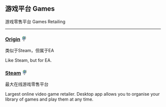 ## 游戏平台   Games

游戏零售平台   Games Retailing

---

### [Origin](https://www.origin.com/en-in/store/) ![](/assets/earth-globe.png)

类似于Steam，但属于EA

Like Steam, but for EA.

### [Steam](http://store.steampowered.com/) ![](/assets/earth-globe.png)

最大在线游戏零售平台

Largest online video game retailer. Desktop app allows you to organise your library of games and play them at any time.

